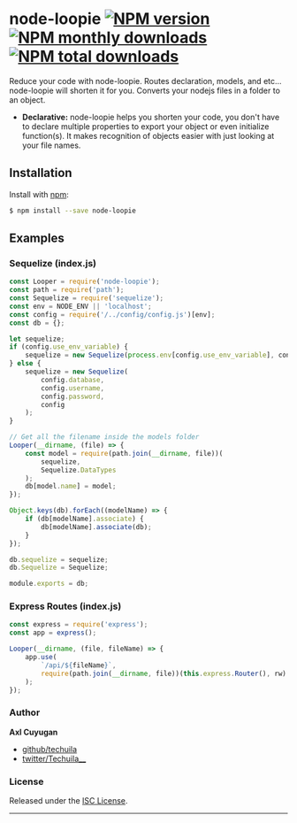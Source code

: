 # node-loopie [![NPM version](https://img.shields.io/npm/v/node-loopie.svg?style=flat)](https://www.npmjs.com/package/node-loopie) [![NPM monthly downloads](https://img.shields.io/npm/dm/node-loopie.svg?style=flat)](https://www.npmjs.com/package/node-loopiel) [![NPM total downloads](https://img.shields.io/npm/dt/node-loopie.svg?style=flat)](https://www.npmjs.com/package/node-loopie)

Reduce your code with node-loopie. Routes declaration, models, and etc... node-loopie will shorten it for you.
Converts your nodejs files in a folder to an object.

- **Declarative:** node-loopie helps you shorten your code, you don't have to declare multiple properties to export your object or even initialize function(s). It makes recognition of objects easier with just looking at your file names.

## Installation

Install with [npm](https://www.npmjs.com/):

```sh
$ npm install --save node-loopie
```

## Examples

### Sequelize (index.js)

```js
const Looper = require('node-loopie');
const path = require('path');
const Sequelize = require('sequelize');
const env = NODE_ENV || 'localhost';
const config = require('/../config/config.js')[env];
const db = {};

let sequelize;
if (config.use_env_variable) {
	sequelize = new Sequelize(process.env[config.use_env_variable], config);
} else {
	sequelize = new Sequelize(
		config.database,
		config.username,
		config.password,
		config
	);
}

// Get all the filename inside the models folder
Looper(__dirname, (file) => {
	const model = require(path.join(__dirname, file))(
		sequelize,
		Sequelize.DataTypes
	);
	db[model.name] = model;
});

Object.keys(db).forEach((modelName) => {
	if (db[modelName].associate) {
		db[modelName].associate(db);
	}
});

db.sequelize = sequelize;
db.Sequelize = Sequelize;

module.exports = db;
```

### Express Routes (index.js)

```js
const express = require('express');
const app = express();

Looper(__dirname, (file, fileName) => {
	app.use(
		`/api/${fileName}`,
		require(path.join(__dirname, file))(this.express.Router(), rw)
	);
});
```

### Author

**Axl Cuyugan**

- [github/techuila](https://github.com/jonschlinkert)
- [twitter/Techuila\_\_](https://twitter.com/Techuila__)

### License

Released under the [ISC License](LICENSE).

---
